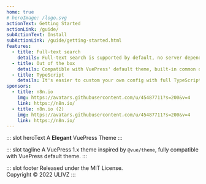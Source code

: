 ```yaml
---
home: true
# heroImage: /logo.svg
actionText: Getting Started
actionLink: /guide/
subActionText: Install
subActionLink: /guide/getting-started.html
features:
  - title: Full-text search
    details: Full-text search is supported by default, no server dependency, distinguishing locales.
  - title: Out of the box
    details: Compatible with VuePress' default theme, built-in common documentation features, e.g. i18n, Code Copy, TOC.
  - title: TypeScript
    details: It's easier to custom your own config with full TypeScript support.
sponsors:
  - title: n8n.io
    img: https://avatars.githubusercontent.com/u/45487711?s=200&v=4
    link: https://n8n.io/
  - title: n8n.io (2)
    img: https://avatars.githubusercontent.com/u/45487711?s=200&v=4
    link: https://n8n.io/
---
```


::: slot heroText
A <b class="gradient">Elegant</b> VuePress Theme
:::

::: slot tagline
A VuePress 1.x theme inspired by `@vue/theme`, fully compatible with VuePress default theme.
:::

::: slot footer
Released under the MIT License.<br>
Copyright © 2022 ULIVZ
:::
